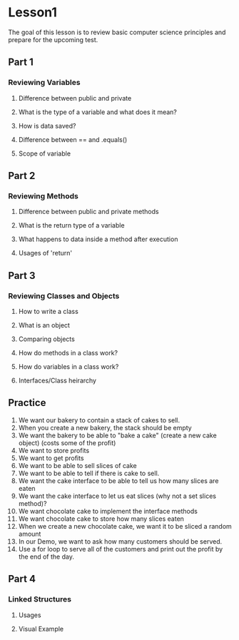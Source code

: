 # Lesson1
The goal of this lesson is to review basic computer science principles and prepare for the upcoming test.

## Part 1
### Reviewing Variables

1. Difference between public and private

2. What is the type of a variable and what does it mean?

3. How is data saved?

4. Difference between == and .equals()

5. Scope of variable

## Part 2
### Reviewing Methods

1. Difference between public and private methods

2. What is the return type of a variable

3. What happens to data inside a method after execution

4. Usages of 'return'

## Part 3
### Reviewing Classes and Objects

1. How to write a class

2. What is an object

3. Comparing objects

4. How do methods in a class work?

5. How do variables in a class work?

6. Interfaces/Class heirarchy

## Practice
1. We want our bakery to contain a stack of cakes to sell. 
2. When you create a new bakery, the stack should be empty
3. We want the bakery to be able to "bake a cake" (create a new cake object) (costs some of the profit)
4. We want to store profits
5. We want to get profits
6. We want to be able to sell slices of cake
7. We want to be able to tell if there is cake to sell.
8. We want the cake interface to be able to tell us how many slices are eaten
9. We want the cake interface to let us eat slices (why not a set slices method)?
10. We want chocolate cake to implement the interface methods
11. We want chocolate cake to store how many slices eaten
12. When we create a new chocolate cake, we want it to be sliced a random amount
13. In our Demo, we want to ask how many customers should be served.
14. Use a for loop to serve all of the customers and print out the profit by the end of the day.

## Part 4
### Linked Structures

1. Usages

2. Visual Example
